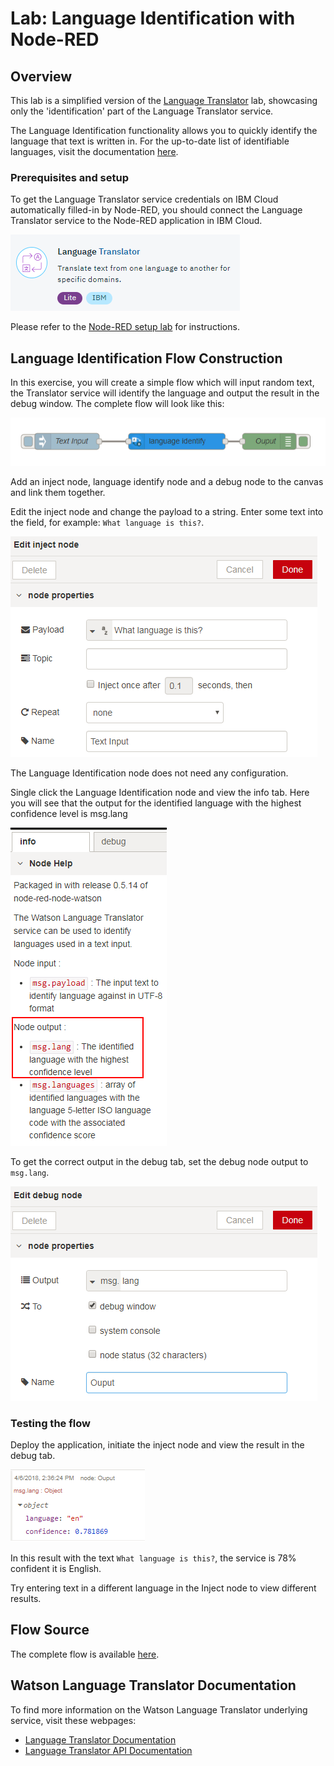 #  Lab: Language Identification with Node-RED

## Overview
This lab is a simplified version of the [Language Translator](../language_translator/README.md) lab, showcasing only the 'identification' part of the Language Translator service.

The Language Identification functionality allows you to quickly identify the language that text is written in. For the up-to-date list of identifiable languages, visit the documentation [here](https://console.bluemix.net/docs/services/language-translator/identifiable-languages.html).

### Prerequisites and setup
To get the Language Translator service credentials on IBM Cloud automatically filled-in by Node-RED, you should connect the Language Translator service to the Node-RED application in IBM Cloud.

![TranslatorSerivce](images/language_translator_service.png)

Please refer to the [Node-RED setup lab](/introduction_to_node_red/README.md) for instructions.

## Language Identification Flow Construction
In this exercise, you will create a simple flow which will input random text, the Translator service will identify the language and output the result in the debug window. The complete flow will look like this:

![`Flow`](images/flow.png)

Add an inject node, language identify node and a debug node to the canvas and link them together.

Edit the inject node and change the payload to a string. Enter some text into the field, for example: `What language is this?`.

![`InjectNode`](images/inject_node.png)

The Language Identification node does not need any configuration.

Single click the Language Identification node and view the info tab. Here you will see that the output for the identified language with the highest confidence level is msg.lang

![`Info`](images/lang_identify_info.png)

To get the correct output in the debug tab, set the debug node output to `msg.lang`.

![`Debug`](images/debug.png)

### Testing the flow
Deploy the application, initiate the inject node and view the result in the debug tab.

![`Result`](images/result.png)

In this result with the text `What language is this?`, the service is 78% confident it is English.

Try entering text in a different language in the Inject node to view different results.

## Flow Source
The complete flow is available [here](lang_identification_flow.json).

## Watson Language Translator Documentation
To find more information on the Watson Language Translator underlying service, visit these webpages:
- [Language Translator Documentation](https://console.bluemix.net/docs/services/language-translator/index.html)
- [Language Translator API Documentation](https://www.ibm.com/watson/developercloud/language-translator/api/v2)
